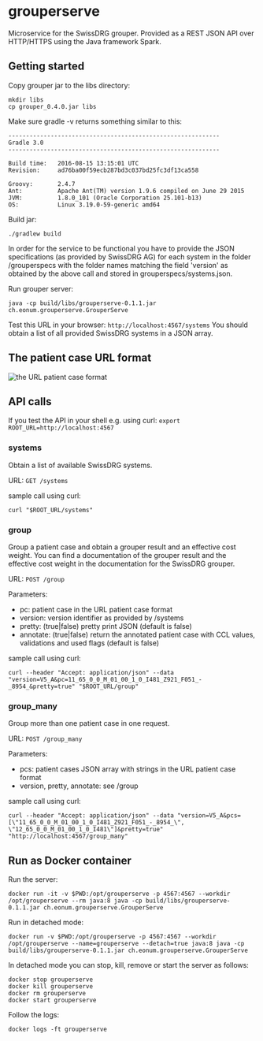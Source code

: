 # grouperserve
Microservice for the SwissDRG grouper. Provided as a REST JSON API over HTTP/HTTPS using the Java framework Spark.

## Getting started

Copy grouper jar to the libs directory:
```
mkdir libs
cp grouper_0.4.0.jar libs 
```

Make sure gradle -v returns something similar to this:

```
------------------------------------------------------------
Gradle 3.0
------------------------------------------------------------

Build time:   2016-08-15 13:15:01 UTC
Revision:     ad76ba00f59ecb287bd3c037bd25fc3df13ca558

Groovy:       2.4.7
Ant:          Apache Ant(TM) version 1.9.6 compiled on June 29 2015
JVM:          1.8.0_101 (Oracle Corporation 25.101-b13)
OS:           Linux 3.19.0-59-generic amd64
```

Build jar:
```
./gradlew build
```
In order for the service to be functional you have to provide the JSON specifications (as provided by SwissDRG AG) for each system in the folder /grouperspecs with the folder names matching the field 'version' as obtained by the above call and stored in grouperspecs/systems.json.

Run grouper server:
```
java -cp build/libs/grouperserve-0.1.1.jar ch.eonum.grouperserve.GrouperServe
```


Test this URL in your browser:
`http://localhost:4567/systems`
You should obtain a list of all provided SwissDRG systems in a JSON array. 


## The patient case URL format
![the URL patient case format](PatientCase_URL_format.png "The patient case URL format")

## API calls

If you test the API in your shell e.g. using curl:
`export ROOT_URL=http://localhost:4567`

### systems
Obtain a list of available SwissDRG systems.

URL:
`GET /systems`

sample call using curl:
```
curl "$ROOT_URL/systems"
```

### group
Group a patient case and obtain a grouper result and an effective cost weight. You can find a documentation of the grouper result and the effective cost weight in the documentation for the SwissDRG grouper.

URL:
`POST /group`

Parameters:
* pc: patient case in the URL patient case format
* version: version identifier as provided by /systems
* pretty: (true|false) pretty print JSON (default is false)
* annotate: (true|false) return the annotated patient case with CCL values, validations and used flags (default is false)

sample call using curl: 
```
curl --header "Accept: application/json" --data "version=V5_A&pc=11_65_0_0_M_01_00_1_0_I481_Z921_F051_-_8954_&pretty=true" "$ROOT_URL/group"
```

### group_many
Group more than one patient case in one request.

URL:
`POST /group_many`

Parameters:
* pcs: patient cases JSON array with strings in the URL patient case format
* version, pretty, annotate: see /group
	

sample call using curl: 
```
curl --header "Accept: application/json" --data "version=V5_A&pcs=[\"11_65_0_0_M_01_00_1_0_I481_Z921_F051_-_8954_\", \"12_65_0_0_M_01_00_1_0_I481\"]&pretty=true" "http://localhost:4567/group_many"
```


## Run as Docker container
Run the server:
```
docker run -it -v $PWD:/opt/grouperserve -p 4567:4567 --workdir /opt/grouperserve --rm java:8 java -cp build/libs/grouperserve-0.1.1.jar ch.eonum.grouperserve.GrouperServe
```

Run in detached mode:
```
docker run -v $PWD:/opt/grouperserve -p 4567:4567 --workdir /opt/grouperserve --name=grouperserve --detach=true java:8 java -cp build/libs/grouperserve-0.1.1.jar ch.eonum.grouperserve.GrouperServe
```
In detached mode you can stop, kill, remove or start the server as follows:
```
docker stop grouperserve
docker kill grouperserve
docker rm grouperserve
docker start grouperserve
```
Follow the logs:
```
docker logs -ft grouperserve
```




